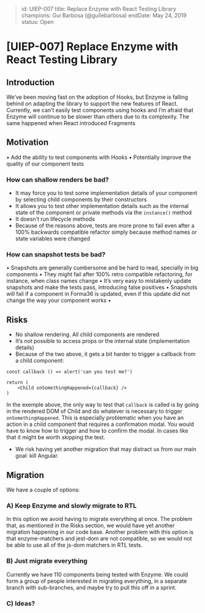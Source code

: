 > id: UIEP-007
> title: Replace Enzyme with React Testing Library
> champions: Gui Barbosa (@guilebarbosa)
> endDate: May 24, 2019
> status: Open

# [UIEP-007] Replace Enzyme with React Testing Library

## Introduction
We’ve been moving fast on the adoption of Hooks, but Enzyme is falling behind on adapting the library to support the new features of React. Currently, we can’t easily test components using hooks and I’m afraid that Enzyme will continue to be slower than others due to its complexity. The same happened when React introduced Fragments

## Motivation
• Add the ability to test components with Hooks
• Potentially improve the quality of our component tests

### How can shallow renders be bad?
* It may force you to test some implementation details of your component by selecting child components by their constructors
* It allows you to test other implementation details such as the internal state of the component or private methods via the  `instance()` method
* It doesn’t run lifecycle methods
* Because of the reasons above, tests are more prone to fail even after a 100% backwards compatible refactor simply because method names or state variables  were changed

### How can snapshot tests be bad?
• Snapshots are generally cumbersome and be hard to read, specially in big components
• They might fail after 100% retro compatible refactoring, for instance, when class names change
• It’s very easy to mistakenly update snapshots and make the tests pass, introducing false positives
• Snapshots will fail if a component in Forma36 is updated, even if this update did not change the way your component works
•
## Risks
* No shallow rendering. All child components are rendered
* It’s not possible to access props or the internal state (implementation details)
* Because of the two above, it gets a bit harder to trigger a callback from a child component:
```
const callback () => alert('can you test me?')

return (
	<Child onSomethingHappened={callback} />
)
```
In the exemple above, the only way to test that `callback` is called is by going in the rendered DOM of Child and do whatever is necessary to trigger `onSomethingHappened`. This is especially problematic when you have an action in a child component that requires a confirmation modal.  You would have to know how to trigger and how to confirm the modal. In cases like that it might be worth skipping the test.
* We risk having yet another migration that may distract us from our main goal: kill Angular.

## Migration
We have a couple of options:

### A) Keep Enzyme and slowly migrate to RTL
In this option we avoid having to migrate everything at once. The problem that, as mentioned in the Risks section, we would have yet another migration happening in our code base.
Another problem with this option is that enzyme-matchers and jest-dom are not compatible, so we would not be able to use all of the js-dom matchers in RTL tests.

### B) Just migrate everything
Currently we have 110 components being tested with Enzyme. We could form a group of people interested in migrating everything, in a separate branch with sub-branches, and maybe try to pull this off in a sprint.

### C) Ideas?
